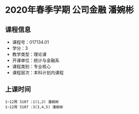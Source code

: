 # 2020年春季学期 公司金融 潘婉彬






## 课程信息

- 课程号：017134.01
- 学分：3
- 教学类型：理论课
- 开课单位：统计与金融系
- 课程类别：专业核心
- 课程层次：本科计划内课程

## 上课时间

```
1~12周 5107 :1(1,2) 潘婉彬
1~12周 5107 :3(3,4,5) 潘婉彬
```

